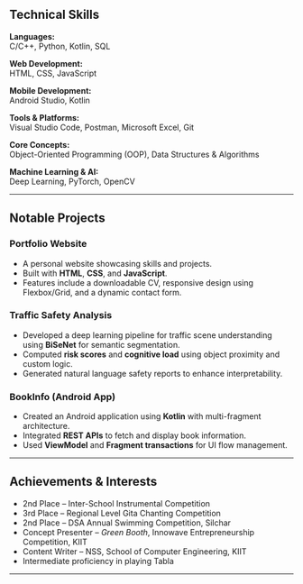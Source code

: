 ## Technical Skills

**Languages:**  
C/C++, Python, Kotlin, SQL

**Web Development:**  
HTML, CSS, JavaScript

**Mobile Development:**  
Android Studio, Kotlin

**Tools & Platforms:**  
Visual Studio Code, Postman, Microsoft Excel, Git

**Core Concepts:**  
Object-Oriented Programming (OOP), Data Structures & Algorithms

**Machine Learning & AI:**  
Deep Learning, PyTorch, OpenCV

---

## Notable Projects

### Portfolio Website
- A personal website showcasing skills and projects.
- Built with **HTML**, **CSS**, and **JavaScript**.
- Features include a downloadable CV, responsive design using Flexbox/Grid, and a dynamic contact form.

### Traffic Safety Analysis
- Developed a deep learning pipeline for traffic scene understanding using **BiSeNet** for semantic segmentation.
- Computed **risk scores** and **cognitive load** using object proximity and custom logic.
- Generated natural language safety reports to enhance interpretability.

### BookInfo (Android App)
- Created an Android application using **Kotlin** with multi-fragment architecture.
- Integrated **REST APIs** to fetch and display book information.
- Used **ViewModel** and **Fragment transactions** for UI flow management.

---

## Achievements & Interests

- 2nd Place – Inter-School Instrumental Competition  
- 3rd Place – Regional Level Gita Chanting Competition  
- 2nd Place – DSA Annual Swimming Competition, Silchar  
- Concept Presenter – *Green Booth*, Innowave Entrepreneurship Competition, KIIT  
- Content Writer – NSS, School of Computer Engineering, KIIT  
- Intermediate proficiency in playing Tabla  

---
